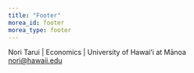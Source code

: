 ```yaml
---
title: "Footer"
morea_id: footer
morea_type: footer
---
```


Nori Tarui | Economics | University of Hawaiʻi at Mānoa <br>
nori@hawaii.edu<br>


